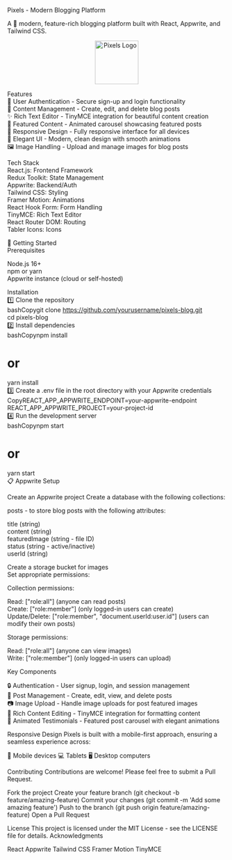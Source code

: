 Pixels - Modern Blogging Platform  
  
A 🌟 modern, feature-rich blogging platform built with React, Appwrite, and Tailwind CSS.  
<p align="center">
  <img src="/public/Logo3.png" alt="Pixels Logo" width="100">
</p>
  
Features  
🔐 User Authentication - Secure sign-up and login functionality  
📝 Content Management - Create, edit, and delete blog posts  
✨ Rich Text Editor - TinyMCE integration for beautiful content creation  
🎯 Featured Content - Animated carousel showcasing featured posts  
📱 Responsive Design - Fully responsive interface for all devices   
🎨 Elegant UI - Modern, clean design with smooth animations  
🖼️ Image Handling - Upload and manage images for blog posts  
  
Tech Stack  
React.js: Frontend Framework  
Redux Toolkit: State Management  
Appwrite: Backend/Auth  
Tailwind CSS: Styling  
Framer Motion: Animations  
React Hook Form: Form Handling  
TinyMCE: Rich Text Editor  
React Router DOM: Routing  
Tabler Icons: Icons  
  
🚀 Getting Started  
Prerequisites  
  
Node.js 16+  
npm or yarn  
Appwrite instance (cloud or self-hosted)  
  
Installation  
1️⃣ Clone the repository  
bashCopygit clone https://github.com/yourusername/pixels-blog.git  
cd pixels-blog  
2️⃣ Install dependencies  
bashCopynpm install  
# or  
yarn install  
3️⃣ Create a .env file in the root directory with your Appwrite credentials  
CopyREACT_APP_APPWRITE_ENDPOINT=your-appwrite-endpoint  
REACT_APP_APPWRITE_PROJECT=your-project-id  
4️⃣ Run the development server  
bashCopynpm start  
# or  
yarn start  
📋 Appwrite Setup  
  
Create an Appwrite project
Create a database with the following collections:  
  
posts - to store blog posts with the following attributes:
  
title (string)  
content (string)  
featuredImage (string - file ID)  
status (string - active/inactive)  
userId (string)  
  
  

  
Create a storage bucket for images  
Set appropriate permissions:  
  
Collection permissions:  

Read: ["role:all"] (anyone can read posts)  
Create: ["role:member"] (only logged-in users can create)  
Update/Delete: ["role:member", "document.userId:user.id"] (users can modify their own posts)  
  

Storage permissions:  

Read: ["role:all"] (anyone can view images)  
Write: ["role:member"] (only logged-in users can upload)  

  
  


Key Components  

🔒 Authentication - User signup, login, and session management  
📖 Post Management - Create, edit, view, and delete posts  
📷 Image Upload - Handle image uploads for post featured images  
📝 Rich Content Editing - TinyMCE integration for formatting content  
🎠 Animated Testimonials - Featured post carousel with elegant animations  
  
Responsive Design
Pixels is built with a mobile-first approach, ensuring a seamless experience across:

📱 Mobile devices
💻 Tablets
🖥️ Desktop computers

Contributing
Contributions are welcome! Please feel free to submit a Pull Request.

Fork the project
Create your feature branch (git checkout -b feature/amazing-feature)
Commit your changes (git commit -m 'Add some amazing feature')
Push to the branch (git push origin feature/amazing-feature)
Open a Pull Request

License
This project is licensed under the MIT License - see the LICENSE file for details.
Acknowledgments

React
Appwrite
Tailwind CSS
Framer Motion
TinyMCE
